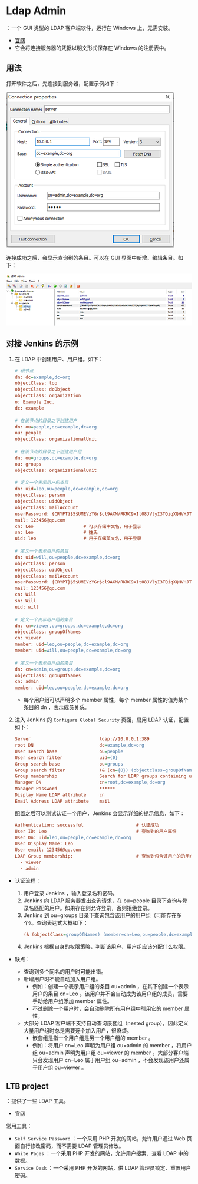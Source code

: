 # Ldap Admin

：一个 GUI 类型的 LDAP 客户端软件，运行在 Windows 上，无需安装。
- [官网](http://ldapadmin.org/)
- 它会将连接服务器的凭据以明文形式保存在 Windows 的注册表中。

## 用法

打开软件之后，先连接到服务器，配置示例如下：

![](./LDAP_2.png)

连接成功之后，会显示查询到的条目。可以在 GUI 界面中新增、编辑条目。如下：

![](./LDAP_3.png)


## 对接 Jenkins 的示例

1. 在 LDAP 中创建用户、用户组。如下：
    ```ini
    # 根节点
    dn: dc=example,dc=org
    objectClass: top
    objectClass: dcObject
    objectClass: organization
    o: Example Inc.
    dc: example

    # 在该节点的目录之下创建用户
    dn: ou=people,dc=example,dc=org
    ou: people
    objectClass: organizationalUnit

    # 在该节点的目录之下创建用户组
    dn: ou=groups,dc=example,dc=org
    ou: groups
    objectClass: organizationalUnit

    # 定义一个表示用户的条目
    dn: uid=leo,ou=people,dc=example,dc=org
    objectClass: person
    objectClass: uidObject
    objectClass: mailAccount
    userPassword: {CRYPT}$5$UMEVzYGr$cl9AXM/RKRC9xIt08JVlyI3TQiqXQHVHJTQ8KTtgfP/    # 该示例中设置密码为 123456 ，采用 SHA-256 加密算法
    mail: 123456@qq.com
    cn: Leo                   # 可以存储中文名，用于显示
    sn: Leo                   # 姓氏
    uid: leo                  # 用于存储英文名，用于登录

    # 定义一个表示用户的条目
    dn: uid=will,ou=people,dc=example,dc=org
    objectClass: person
    objectClass: uidObject
    objectClass: mailAccount
    userPassword: {CRYPT}$5$UMEVzYGr$cl9AXM/RKRC9xIt08JVlyI3TQiqXQHVHJTQ8KTtgfP/
    mail: 123456@qq.com
    cn: Will
    sn: Will
    uid: will

    # 定义一个表示用户组的条目
    dn: cn=viewer,ou=groups,dc=example,dc=org
    objectClass: groupOfNames
    cn: viewer
    member: uid=leo,ou=people,dc=example,dc=org
    member: uid=will,ou=people,dc=example,dc=org

    # 定义一个表示用户组的条目
    dn: cn=admin,ou=groups,dc=example,dc=org
    objectClass: groupOfNames
    cn: admin
    member: uid=leo,ou=people,dc=example,dc=org
    ```
    - 每个用户组可以声明多个 member 属性，每个 member 属性的值为某个条目的 dn ，表示成员关系。

2. 进入 Jenkins 的 `Configure Global Security` 页面，启用 LDAP 认证，配置如下：
    ```ini
    Server                          ldap://10.0.0.1:389
    root DN                         dc=example,dc=org                           # 查询的起点，越准确越能减少查询耗时
    User search base                ou=people                                   # 到哪个目录之下查询用户
    User search filter              uid={0}                                     # 查询用户的表达式，这里的 {0} 会被 Jenkins 替换成具体的登录名，改成 mail{0} 就是用邮箱作为登录名
    Group search base               ou=groups                                   # 到哪个目录之下查询用户组
    Group search filter             (& (cn={0}) (objectclass=groupOfNames))     # 查询用户组的表达式
    Group membership                Search for LDAP groups containing user      # 识别用户组的策略，这里是根据 member 属性判断用户组
    Manager DN                      cn=root,dc=example,dc=org                   # 登录 LDAP 服务器的账号
    Manager Password                ******
    Display Name LDAP attribute	    cn                                          # 用户认证成功之后，显示的用户名称
    Email Address LDAP attribute    mail                                        # 显示的用户邮箱
    ```
    配置之后可以测试认证一个用户，Jenkins 会显示详细的提示信息，如下：
    ```ini
    Authentication: successful                    # 认证成功
    User ID: Leo                                  # 查询到的用户属性
    User Dn: uid=leo,ou=people,dc=example,dc=org
    User Display Name: Leo
    User email: 123456@qq.com
    LDAP Group membership:                        # 查询到包含该用户的的用户组
      · viewer
      · admin
    ```

- 认证流程：
  1. 用户登录 Jenkins ，输入登录名和密码。
  1. Jenkins 向 LDAP 服务器发出查询请求，在 ou=people 目录下查询与登录名匹配的用户。如果存在则允许登录，否则拒绝登录。
  2. Jenkins 到 ou=groups 目录下查询包含该用户的用户组（可能存在多个）。查询表达式大概如下：
      ```ini
      (& (objectClass=groupOfNames) (member=cn=Leo,ou=people,dc=example,dc=org))    # 查询 groupOfNames 类型，且包含指定用户的条目
      ```
  3. Jenkins 根据自身的权限策略，判断该用户、用户组应该分配什么权限。

- 缺点：
  - 查询到多个同名的用户时可能出错。
  - 新增用户时不能自动加入用户组。
    - 例如：创建一个表示用户组的条目 ou=admin ，在其下创建一个表示用户的条目 cn=Leo 。该用户并不会自动成为该用户组的成员，需要手动给用户组添加 member 属性。
    - 不过删除一个用户时，会自动删除所有用户组中引用它的 member 属性。
  - 大部分 LDAP 客户端不支持自动查询嵌套组（nested group），因此定义大量用户组时总是需要逐个加入用户，很麻烦。
    - 嵌套组是指一个用户组是另一个用户组的 member 。
    - 例如：将用户 cn=Leo 声明为用户组 ou=admin 的 member ，将用户组 ou=admin 声明为用户组 ou=viewer 的 member 。大部分客户端只会发现用户 cn=Leo 属于用户组 ou=admin ，不会发现该用户还属于用户组 ou=viewer 。

## LTB project

：提供了一些 LDAP 工具。
- [官网](https://ltb-project.org/)

常用工具：
- `Self Service Password` ：一个采用 PHP 开发的网站，允许用户通过 Web 页面自行修改密码，而不需要 LDAP 管理员修改。
- `White Pages` ：一个采用 PHP 开发的网站，允许用户搜索、查看 LDAP 中的数据。
- `Service Desk` ：一个采用 PHP 开发的网站，供 LDAP 管理员锁定、重置用户密码。

